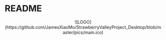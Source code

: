 # README
<center>
    ![LOGO](https://github.com/JamesXiaoMo/StrawberryValleyProject_Desktop/blob/master/pics/main.ico)
</center>
